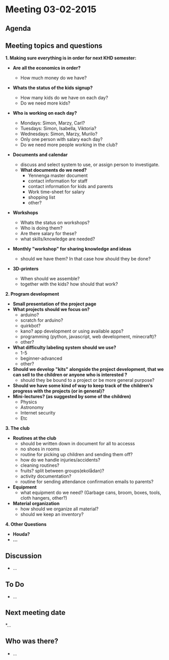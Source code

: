 # Meeting 03-02-2015

## Agenda
Meeting topics and questions
----------------------------
 **1. Making sure everything is in order for next KHD semester:**

 - **Are all the economics in order?**
     - How much money do we have?
 - **Whats the status of the kids signup?**
     - How many kids do we have on each day?
     - Do we need more kids?
 - **Who is working on each day?**
     - Mondays: Simon, Marzy, Carl?
     - Tuesdays: Simon, Isabella, Viktoria?
	 - Wednesdays: Simon, Marzy, Murilo?
	 - Only one person with salary each day?
	 - Do we need more people working in the club?
 - **Documents and calendar**
	 - discuss and select system to use, or assign person to investigate.
	 - **What documents do we need?**
		 - Yennenga master document
		 - contact information for staff
		 - contact information for kids and parents
		 - Work time-sheet for salary
		 - shopping list
		 - other?
 - **Workshops**
	 - Whats the status on workshops?
	 - Who is doing them?
	 - Are there salary for these?
	 - what skills/knowledge are needed?
	
 - **Monthly "workshop" for sharing knowledge and ideas**
	- should we have them? In that case how should they be done?
 - **3D-printers**
 	- When should we assemble?
 	- together with the kids? how should that work?

**2. Program development**

 - **Small presentation of the project page**
 - **What projects should we focus on?**
	 - arduino?
	 - scratch for arduino?
	 - quirkbot?
	 - kano? app development or using available apps?
	 - programming (python, javascript, web development, minecraft)?
	 - other?
 - **What difficulty labeling system should we use?**
	 - 1-5
	 - beginner-advanced
	 - other?
 - **Should we develop "kits" alongside the project development, that we can sell to the children or anyone who is interested ?**
	 - should they be bound to a project or be more general purpose?
 - **Should we have some kind of way to keep track of the children's progress with the projects (or in general)?**
 - **Mini-lectures? (as suggested by some of the children)**
	 - Physics
	 - Astronomy
	 - Internet security
	 - Etc

**3. The club**

 - **Routines at the club**
	 - should be written down in document for all to accesss
	 - no shoes in rooms
	 - routine for picking up children and sending them off?
	 - how do we handle injuries/accidents?
	 - cleaning routines?
	 - fruits? split between groups(ekolådan)?
	 - activity documentation?
	 - routine for sending attendance confirmation emails to parents?
 - **Equipment**
	 - what equipment do we need? (Garbage cans, broom, boxes, tools, cloth hangers, other?)
 - **Material organization**
	 - how should we organize all material?
	 - should we keep an inventory?

**4. Other Questions**

 - **Houda?**
 - **...**

## Discussion
* ...
## To Do

* ...

## Next meeting date
*...

## Who was there?

* ...
